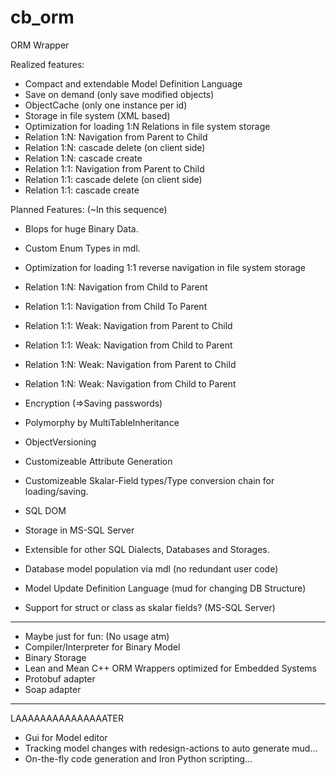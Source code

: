# cb_orm
ORM Wrapper

Realized features:
- Compact and extendable Model Definition Language
- Save on demand (only save modified objects)
- ObjectCache (only one instance per id)
- Storage in file system (XML based)
- Optimization for loading 1:N Relations in file system storage
- Relation 1:N: Navigation from Parent to Child
- Relation 1:N: cascade delete (on client side) 
- Relation 1:N: cascade create
- Relation 1:1: Navigation from Parent to Child
- Relation 1:1: cascade delete (on client side)
- Relation 1:1: cascade create

Planned Features: (~In this sequence)
- Blops for huge Binary Data.
- Custom Enum Types in mdl.
- Optimization for loading 1:1 reverse navigation in file system storage
- Relation 1:N: Navigation from Child to Parent
- Relation 1:1: Navigation from Child To Parent
- Relation 1:1: Weak: Navigation from Parent to Child
- Relation 1:1: Weak: Navigation from Child to Parent
- Relation 1:N: Weak: Navigation from Parent to Child
- Relation 1:N: Weak: Navigation from Child to Parent
- Encryption (=>Saving passwords)
- Polymorphy by MultiTableInheritance
- ObjectVersioning

- Customizeable Attribute Generation
- Customizeable Skalar-Field types/Type conversion chain for loading/saving.
- SQL DOM
- Storage in MS-SQL Server
- Extensible for other SQL Dialects, Databases and Storages.
- Database model population via mdl (no redundant user code)
- Model Update Definition Language (mud for changing DB Structure)
- Support for struct or class as skalar fields? (MS-SQL Server)

-------------------
- Maybe just for fun: (No usage atm)
- Compiler/Interpreter for Binary Model
- Binary Storage
- Lean and Mean C++ ORM Wrappers optimized for Embedded Systems
- Protobuf adapter
- Soap adapter
--------------------
LAAAAAAAAAAAAAAATER
- Gui for Model editor
- Tracking model changes with redesign-actions to auto generate mud...
- On-the-fly code generation and Iron Python scripting...
